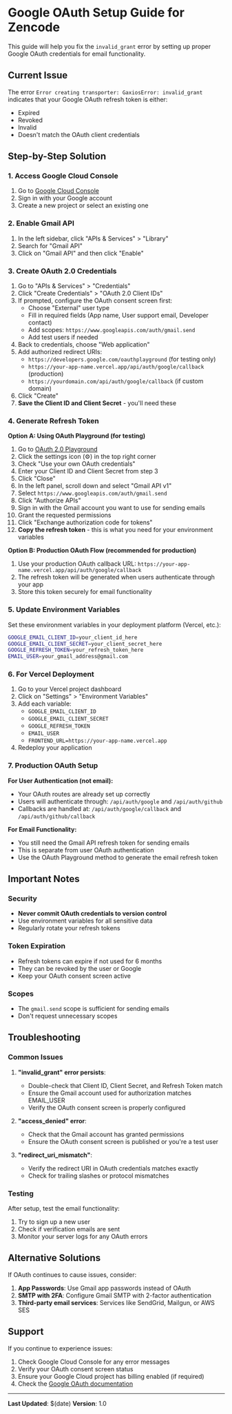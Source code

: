 # Google OAuth Setup Guide for Zencode

This guide will help you fix the `invalid_grant` error by setting up proper Google OAuth credentials for email functionality.

## Current Issue

The error `Error creating transporter: GaxiosError: invalid_grant` indicates that your Google OAuth refresh token is either:

- Expired
- Revoked
- Invalid
- Doesn't match the OAuth client credentials

## Step-by-Step Solution

### 1. Access Google Cloud Console

1. Go to [Google Cloud Console](https://console.cloud.google.com/)
2. Sign in with your Google account
3. Create a new project or select an existing one

### 2. Enable Gmail API

1. In the left sidebar, click "APIs & Services" > "Library"
2. Search for "Gmail API"
3. Click on "Gmail API" and then click "Enable"

### 3. Create OAuth 2.0 Credentials

1. Go to "APIs & Services" > "Credentials"
2. Click "Create Credentials" > "OAuth 2.0 Client IDs"
3. If prompted, configure the OAuth consent screen first:
   - Choose "External" user type
   - Fill in required fields (App name, User support email, Developer contact)
   - Add scopes: `https://www.googleapis.com/auth/gmail.send`
   - Add test users if needed
4. Back to credentials, choose "Web application"
5. Add authorized redirect URIs:
   - `https://developers.google.com/oauthplayground` (for testing only)
   - `https://your-app-name.vercel.app/api/auth/google/callback` (production)
   - `https://yourdomain.com/api/auth/google/callback` (if custom domain)
6. Click "Create"
7. **Save the Client ID and Client Secret** - you'll need these

### 4. Generate Refresh Token

**Option A: Using OAuth Playground (for testing)**

1. Go to [OAuth 2.0 Playground](https://developers.google.com/oauthplayground/)
2. Click the settings icon (⚙️) in the top right corner
3. Check "Use your own OAuth credentials"
4. Enter your Client ID and Client Secret from step 3
5. Click "Close"
6. In the left panel, scroll down and select "Gmail API v1"
7. Select `https://www.googleapis.com/auth/gmail.send`
8. Click "Authorize APIs"
9. Sign in with the Gmail account you want to use for sending emails
10. Grant the requested permissions
11. Click "Exchange authorization code for tokens"
12. **Copy the refresh token** - this is what you need for your environment variables

**Option B: Production OAuth Flow (recommended for production)**

1. Use your production OAuth callback URL: `https://your-app-name.vercel.app/api/auth/google/callback`
2. The refresh token will be generated when users authenticate through your app
3. Store this token securely for email functionality

### 5. Update Environment Variables

Set these environment variables in your deployment platform (Vercel, etc.):

```bash
GOOGLE_EMAIL_CLIENT_ID=your_client_id_here
GOOGLE_EMAIL_CLIENT_SECRET=your_client_secret_here
GOOGLE_REFRESH_TOKEN=your_refresh_token_here
EMAIL_USER=your_gmail_address@gmail.com
```

### 6. For Vercel Deployment

1. Go to your Vercel project dashboard
2. Click on "Settings" > "Environment Variables"
3. Add each variable:
   - `GOOGLE_EMAIL_CLIENT_ID`
   - `GOOGLE_EMAIL_CLIENT_SECRET`
   - `GOOGLE_REFRESH_TOKEN`
   - `EMAIL_USER`
   - `FRONTEND_URL=https://your-app-name.vercel.app`
4. Redeploy your application

### 7. Production OAuth Setup

**For User Authentication (not email):**

- Your OAuth routes are already set up correctly
- Users will authenticate through: `/api/auth/google` and `/api/auth/github`
- Callbacks are handled at: `/api/auth/google/callback` and `/api/auth/github/callback`

**For Email Functionality:**

- You still need the Gmail API refresh token for sending emails
- This is separate from user OAuth authentication
- Use the OAuth Playground method to generate the email refresh token

## Important Notes

### Security

- **Never commit OAuth credentials to version control**
- Use environment variables for all sensitive data
- Regularly rotate your refresh tokens

### Token Expiration

- Refresh tokens can expire if not used for 6 months
- They can be revoked by the user or Google
- Keep your OAuth consent screen active

### Scopes

- The `gmail.send` scope is sufficient for sending emails
- Don't request unnecessary scopes

## Troubleshooting

### Common Issues

1. **"invalid_grant" error persists**:
   - Double-check that Client ID, Client Secret, and Refresh Token match
   - Ensure the Gmail account used for authorization matches EMAIL_USER
   - Verify the OAuth consent screen is properly configured

2. **"access_denied" error**:
   - Check that the Gmail account has granted permissions
   - Ensure the OAuth consent screen is published or you're a test user

3. **"redirect_uri_mismatch"**:
   - Verify the redirect URI in OAuth credentials matches exactly
   - Check for trailing slashes or protocol mismatches

### Testing

After setup, test the email functionality:

1. Try to sign up a new user
2. Check if verification emails are sent
3. Monitor your server logs for any OAuth errors

## Alternative Solutions

If OAuth continues to cause issues, consider:

1. **App Passwords**: Use Gmail app passwords instead of OAuth
2. **SMTP with 2FA**: Configure Gmail SMTP with 2-factor authentication
3. **Third-party email services**: Services like SendGrid, Mailgun, or AWS SES

## Support

If you continue to experience issues:

1. Check Google Cloud Console for any error messages
2. Verify your OAuth consent screen status
3. Ensure your Google Cloud project has billing enabled (if required)
4. Check the [Google OAuth documentation](https://developers.google.com/identity/protocols/oauth2)

---

**Last Updated**: $(date)
**Version**: 1.0
